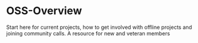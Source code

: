 # OSS-Overview

Start here for current projects, how to get involved with offline projects and joining community calls. A resource for new and veteran members 
